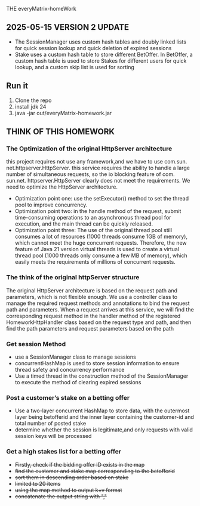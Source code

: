 THE everyMatrix-homeWork 

## 2025-05-15 VERSION 2 UPDATE
* The SessionManager uses custom hash tables and doubly linked lists for quick session lookup and quick deletion of expired sessions
* Stake uses a custom hash table to store different BetOffer. In BetOffer, a custom hash table is used to store Stakes for different users for quick lookup, and a custom skip list is used for sorting

## Run it 
1. Clone the repo
2. install jdk 24
3. java -jar out/everyMatrix-homework.jar

## THINK OF THIS HOMEWORK
### The Optimization of the original HttpServer architecture

this project requires not use any framework,and we have to use com.sun. net.httpserver.HttpServer.
this service requires the ability to handle a large number of simultaneous requests, so the io blocking feature of com. sun.net. httpserver.HttpServer clearly does not meet the requirements.
We need to optimize the HttpServer architecture. 
* Optimization point one:  use the setExecutor() method to set the thread pool to improve concurrency.
* Optimization point two: in the handle method of the request, submit time-consuming operations to an asynchronous thread pool for execution, and the main thread can be quickly released.
* Optimization point three: The use of the original thread pool still consumes a lot of resources (1000 threads consume 1GB of memory), which cannot meet the huge concurrent requests. Therefore, the new feature of Java 21 version virtual threads is used to create a virtual thread pool (1000 threads only consume a few MB of memory), which easily meets the requirements of millions of concurrent requests.

### The think of the original httpServer structure
The original HttpServer architecture is based on the request path and parameters, which is not flexible enough.
We use a controller class to manage the required request methods and annotations to bind the request path and parameters.
When a request arrives at this service, we will find the corresponding request method in the handler method of the registered HomeworkHttpHandler class based on the request type and path, and then find the path parameters and request parameters based on the path

###  Get session Method
* use a SessionManager class to manage sessions
* concurrentHashMap is used to store session information to ensure thread safety and concurrency performance
* Use a timed thread in the construction method of the SessionManager to execute the method of clearing expired sessions

### Post a customer’s stake on a betting offer
* Use a two-layer concurrent HashMap to store data, with the outermost layer being betofferid and the inner layer containing the customer-id and total number of posted stake
* determine whether the session is legitimate,and only requests with valid session keys will be processed

### Get a high stakes list for a betting offer
* ~~Firstly, check if the bidding offer ID exists in the map~~
* ~~find the customer and stake map corresponding to the betofferid~~
* ~~sort them in descending order based on stake~~
* ~~limited to 20 items~~
* ~~using the map method to output k=v format~~
* ~~concatenate the output string with ","~~ 
